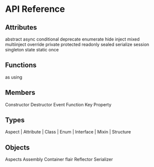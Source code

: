 <!-- nav: api-nav.json -->

API Reference
=============

Attributes
----------

abstract
async
conditional
deprecate
enumerate
hide
inject
mixed
multiinject
override
private
protected
readonly
sealed
serialize
session
singleton
state
static
once

Functions
---------

as
using

Members
-------

Constructor
Destructor
Event
Function
Key
Property


Types
-----

Aspect |
Attribute |
Class |
Enum |
Interface |
Mixin |
Structure

Objects
-------

Aspects
Assembly
Container
flair
Reflector
Serializer